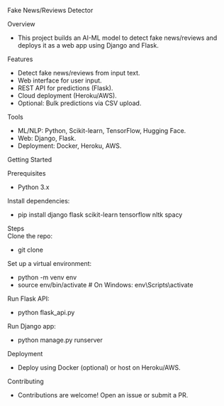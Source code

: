 Fake News/Reviews Detector

Overview
- This project builds an AI-ML model to detect fake news/reviews and deploys it as a web app using Django and Flask.
    
Features
- Detect fake news/reviews from input text.
- Web interface for user input.
- REST API for predictions (Flask).
- Cloud deployment (Heroku/AWS).
- Optional: Bulk predictions via CSV upload.
    
Tools
- ML/NLP: Python, Scikit-learn, TensorFlow, Hugging Face.
- Web: Django, Flask.
- Deployment: Docker, Heroku, AWS.
    
Getting Started
    
Prerequisites   
- Python 3.x
    
Install dependencies:   
- pip install django flask scikit-learn tensorflow nltk spacy   
    
Steps    
Clone the repo:    
- git clone <repository-url>    
    
Set up a virtual environment:    
- python -m venv env    
- source env/bin/activate  # On Windows: env\Scripts\activate    
    
Run Flask API:    
- python flask_api.py    

Run Django app:    
- python manage.py runserver    
    
Deployment    
- Deploy using Docker (optional) or host on Heroku/AWS.    

Contributing    
- Contributions are welcome! Open an issue or submit a PR.    

    
